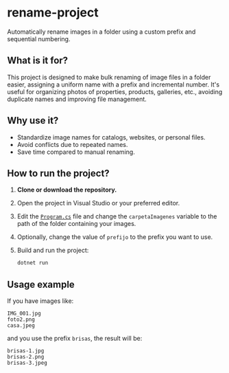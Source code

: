 # rename-project

Automatically rename images in a folder using a custom prefix and sequential numbering.

## What is it for?

This project is designed to make bulk renaming of image files in a folder easier, assigning a uniform name with a prefix and incremental number. It's useful for organizing photos of properties, products, galleries, etc., avoiding duplicate names and improving file management.

## Why use it?

- Standardize image names for catalogs, websites, or personal files.
- Avoid conflicts due to repeated names.
- Save time compared to manual renaming.

## How to run the project?

1. **Clone or download the repository.**
2. Open the project in Visual Studio or your preferred editor.
3. Edit the [`Program.cs`](Program.cs) file and change the `carpetaImagenes` variable to the path of the folder containing your images.
4. Optionally, change the value of `prefijo` to the prefix you want to use.
5. Build and run the project:

   ```sh
   dotnet run
   ```

## Usage example

If you have images like:

```
IMG_001.jpg
foto2.png
casa.jpeg
```

and you use the prefix `brisas`, the result will be:

```
brisas-1.jpg
brisas-2.png
brisas-3.jpeg